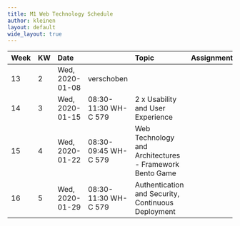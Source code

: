 ```yaml
---
title: M1 Web Technology Schedule
author: kleinen
layout: default
wide_layout: true
---
```


| Week | KW | Date            |                      | Topic                                                   | Assignment |
|:-----|:---|:----------------|:---------------------|:--------------------------------------------------------|:-----------|
| 13   | 2  | Wed, 2020-01-08 | verschoben           |                                                         |            |
| 14   | 3  | Wed, 2020-01-15 | 08:30-11:30 WH-C 579 | 2 x Usability and User Experience                       |            |
| 15   | 4  | Wed, 2020-01-22 | 08:30-09:45 WH-C 579 | Web Technology and Architectures - Framework Bento Game |            |
| 16   | 5  | Wed, 2020-01-29 | 08:30-11:30 WH-C 579 | Authentication and Security,  Continuous Deployment     |            |
